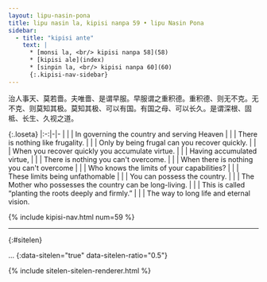 ```yaml
---
layout: lipu-nasin-pona
title: lipu nasin la, kipisi nanpa 59 • lipu Nasin Pona
sidebar:
  - title: "kipisi ante"
    text: |
      * [monsi la, <br/> kipisi nanpa 58](58)
      * [kipisi ale](index)
      * [sinpin la, <br/> kipisi nanpa 60](60)
      {:.kipisi-nav-sidebar}
---
```


治人事天、莫若嗇。夫唯嗇、是谓早服。早服谓之重积德。重积德、则无不克。无不克、则莫知其极。莫知其极、可以有国。有国之母、可以长久。是谓深根、固柢、长生、久视之道。

{:.loseta}
|:-:|-|-
|  |  | In governing the country and serving Heaven
|  |  | There is nothing like frugality.
|  |  | Only by being frugal can you recover quickly.
|  |  | When you recover quickly you accumulate virtue.
|  |  | Having accumulated virtue,
|  |  | There is nothing you can't overcome.
|  |  | When there is nothing you can't overcome
|  |  | Who knows the limits of your capabilities?
|  |  | These limits being unfathomable
|  |  | You can possess the country.
|  |  | The Mother who possesses the country can be long-living.
|  |  | This is called “planting the roots deeply and firmly.”
|  |  | The way to long life and eternal vision.

{% include kipisi-nav.html num=59 %}

-------
{:#sitelen}

...
{:data-sitelen="true" data-sitelen-ratio="0.5"}

{% include sitelen-sitelen-renderer.html %}
